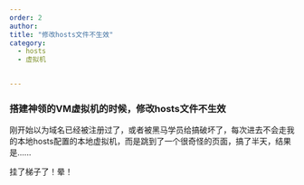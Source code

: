 ```yaml
---
order: 2
author: 
title: "修改hosts文件不生效"
category:
  - hosts
  - 虚拟机


---
```


### 搭建神领的VM虚拟机的时候，修改hosts文件不生效

刚开始以为域名已经被注册过了，或者被黑马学员给搞破坏了，每次进去不会走我的本地hosts配置的本地虚拟机，而是跳到了一个很奇怪的页面，搞了半天，结果是......

挂了梯子了！晕！